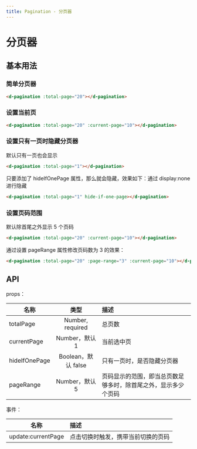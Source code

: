 ```yaml
---
title: Pagination - 分页器
---
```


# 分页器

## 基本用法

### 简单分页器

<wrapper>
<d-pagination :total-page="20"></d-pagination>
</wrapper>

```html
<d-pagination :total-page="20"></d-pagination>
```

### 设置当前页

<wrapper>
<d-pagination :total-page="20" :current-page="10"></d-pagination>
</wrapper>

```html
<d-pagination :total-page="20" :current-page="10"></d-pagination>
```

### 设置只有一页时隐藏分页器

默认只有一页也会显示
<wrapper>
<d-pagination :total-page="1"></d-pagination>
</wrapper>

```html
<d-pagination :total-page="1"></d-pagination>
```

只要添加了 hideIfOnePage 属性，那么就会隐藏，效果如下：通过 display:none 进行隐藏

<wrapper>
<d-pagination :total-page="1" hide-if-one-page></d-pagination>
</wrapper>

```html
<d-pagination :total-page="1" hide-if-one-page></d-pagination>
```

### 设置页码范围

默认除首尾之外显示 5 个页码

<wrapper>
<d-pagination :total-page="20" :current-page="10"></d-pagination>
</wrapper>

```html
<d-pagination :total-page="20" :current-page="10"></d-pagination>
```

通过设置 pageRange 属性修改页码数为 3 的效果：

<wrapper>
<d-pagination :total-page="20" :page-range="3" :current-page="10"></d-pagination>
</wrapper>

```html
<d-pagination :total-page="20" :page-range="3" :current-page="10"></d-pagination>
```

## API

props：

| 名称          |        类型         | 描述                                                           |
| ------------- | :-----------------: | :------------------------------------------------------------- |
| totalPage     |  Number, required   | 总页数                                                         |
| currentPage   |   Number，默认 1    | 当前选中页                                                     |
| hideIfOnePage | Boolean，默认 false | 只有一页时，是否隐藏分页器                                     |
| pageRange     |   Number，默认 5    | 页码显示的范围，即当总页数足够多时，除首尾之外，显示多少个页码 |

事件：

| 名称               | 描述                               |
| ------------------ | :--------------------------------- |
| update:currentPage | 点击切换时触发，携带当前切换的页码 |
